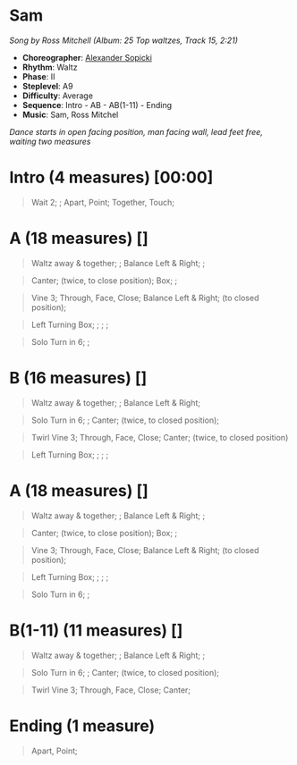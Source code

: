 # Sam
*Song by Ross Mitchell (Album: 25 Top waltzes, Track 15, 2:21)*

* **Choreographer**: [Alexander Sopicki](mailto:cuesheets@gmx.net "cuesheets@gmx.net")
* **Rhythm**: Waltz
* **Phase**: II
* **Steplevel**: A9
* **Difficulty**: Average
* **Sequence**: Intro - AB - AB(1-11) - Ending
* **Music**: Sam, Ross Mitchel

*Dance starts in open facing position, man facing wall, lead feet free, waiting two measures*

# Intro (4 measures) [00:00]

> Wait 2; ; Apart, Point; Together, Touch;

# A (18 measures) []

> Waltz away & together; ; Balance Left & Right; ;

> Canter; (twice, to close position); Box; ;

> Vine 3; Through, Face, Close; Balance Left & Right; (to closed position);

> Left Turning Box; ; ; ;

> Solo Turn in 6; ;

# B (16 measures) []

> Waltz away & together; ; Balance Left & Right;

> Solo Turn in 6; ; Canter; (twice, to closed position);

> Twirl Vine 3; Through, Face, Close; Canter; (twice, to closed position)

> Left Turning Box; ; ; ;

# A (18 measures) []

> Waltz away & together; ; Balance Left & Right; ;

> Canter; (twice, to close position); Box; ;

> Vine 3; Through, Face, Close; Balance Left & Right; (to closed position);

> Left Turning Box; ; ; ;

> Solo Turn in 6; ;

# B(1-11) (11 measures) []

> Waltz away & together; ; Balance Left & Right; ;

> Solo Turn in 6; ; Canter; (twice, to closed position);

> Twirl Vine 3; Through, Face, Close; Canter;

# Ending (1 measure)

> Apart, Point;

